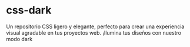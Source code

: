 # css-dark
Un repositorio CSS ligero y elegante, perfecto para crear una experiencia visual agradable en tus proyectos web. ¡Ilumina tus diseños con nuestro modo dark
